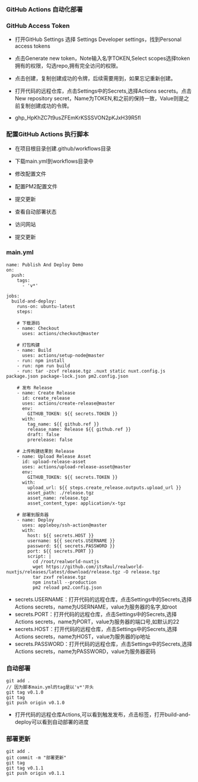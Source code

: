 ### GitHub Actions 自动化部署

### GitHub Access Token
- 打开GitHub Settings 选择 Settings Developer settings，找到Personal access tokens

- 点击Generate new token，Note输入名字TOKEN,Select scopes选择token拥有的权限，勾选repo,拥有完全访问的权限。

- 点击创建，复制创建成功的令牌，后续需要用到，如果忘记重新创建。

- 打开代码的远程仓库，点击Settings中的Secrets,选择Actions secrets。点击New repository secret，Name为TOKEN,和之前的保持一致，Value则是之前复制创建成功的令牌。

- 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

### 配置GitHub Actions 执行脚本

- 在项目根目录创建.github/workflows目录

- 下载main.yml到workflows目录中

- 修改配置文件

- 配置PM2配置文件

- 提交更新

- 查看自动部署状态

- 访问网站

- 提交更新


### main.yml

```
name: Publish And Deploy Demo
on:
  push:
    tags:
      - 'v*'

jobs:
  build-and-deploy:
    runs-on: ubuntu-latest
    steps:

    # 下载源码
    - name: Checkout
      uses: actions/checkout@master

    # 打包构建
    - name: Build
      uses: actions/setup-node@master
    - run: npm install
    - run: npm run build
    - run: tar -zcvf release.tgz .nuxt static nuxt.config.js package.json package-lock.json pm2.config.json

    # 发布 Release
    - name: Create Release
      id: create_release
      uses: actions/create-release@master
      env:
        GITHUB_TOKEN: ${{ secrets.TOKEN }}
      with:
        tag_name: ${{ github.ref }}
        release_name: Release ${{ github.ref }}
        draft: false
        prerelease: false

    # 上传构建结果到 Release
    - name: Upload Release Asset
      id: upload-release-asset
      uses: actions/upload-release-asset@master
      env:
        GITHUB_TOKEN: ${{ secrets.TOKEN }}
      with:
        upload_url: ${{ steps.create_release.outputs.upload_url }}
        asset_path: ./release.tgz
        asset_name: release.tgz
        asset_content_type: application/x-tgz

    # 部署到服务器
    - name: Deploy
      uses: appleboy/ssh-action@master
      with:
        host: ${{ secrets.HOST }}
        username: ${{ secrets.USERNAME }}
        password: ${{ secrets.PASSWORD }}
        port: ${{ secrets.PORT }}
        script: |
          cd /root/realworld-nuxtjs
          wget https://github.com/itsRaul/realworld-nuxtjs/releases/latest/download/release.tgz -O release.tgz
          tar zxvf release.tgz
          npm install --production
          pm2 reload pm2.config.json
```

- secrets.USERNAME：打开代码的远程仓库，点击Settings中的Secrets,选择Actions secrets，name为USERNAME，value为服务器的名字,如root
- secrets.PORT：打开代码的远程仓库，点击Settings中的Secrets,选择Actions secrets，name为PORT，value为服务器的端口号,如默认的22
- secrets.HOST：打开代码的远程仓库，点击Settings中的Secrets,选择Actions secrets，name为HOST，value为服务器的ip地址
- secrets.PASSWORD：打开代码的远程仓库，点击Settings中的Secrets,选择Actions secrets，name为PASSWORD，value为服务器密码

### 自动部署

```
git add .
// 因为脚本main.yml的tag是以'v*'开头
git tag v0.1.0
git tag
git push origin v0.1.0
```

- 打开代码的远程仓库Actions,可以看到触发发布，点击标签，打开build-and-deploy可以看到自动部署的进度

### 部署更新

```
git add .
git commit -m "部署更新"
git tag
git tag v0.1.1
git push origin v0.1.1
```